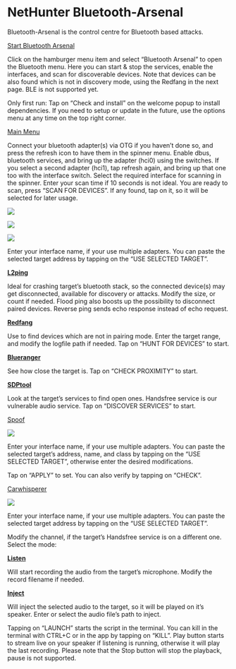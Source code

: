 # NetHunter Bluetooth-Arsenal

Bluetooth-Arsenal is the control centre for Bluetooth based attacks.

[Start Bluetooth Arsenal](broken-reference)

Click on the hamburger menu item and select “Bluetooth Arsenal” to open the Bluetooth menu. Here you can start & stop the services, enable the interfaces, and scan for discoverable devices. Note that devices can be also found which is not in discovery mode, using the Redfang in the next page. BLE is not supported yet.

Only first run: Tap on “Check and install” on the welcome popup to install dependencies. If you need to setup or update in the future, use the options menu at any time on the top right corner.

[Main Menu](broken-reference)

Connect your bluetooth adapter(s) via OTG if you haven’t done so, and press the refresh icon to have them in the spinner menu. Enable dbus, bluetooth services, and bring up the adapter (hci0) using the switches. If you select a second adapter (hci1), tap refresh again, and bring up that one too with the interface switch. Select the required interface for scanning in the spinner. Enter your scan time if 10 seconds is not ideal. You are ready to scan, press “SCAN FOR DEVICES”. If any found, tap on it, so it will be selected for later usage.

[![](https://www.kali.org/docs/nethunter/nethunter-btarsenal/nethunter-btarsenal1.png)](https://www.kali.org/docs/nethunter/nethunter-btarsenal/nethunter-btarsenal1.png)

[![](https://www.kali.org/docs/nethunter/nethunter-btarsenal/nethunter-btarsenal2.png)](https://www.kali.org/docs/nethunter/nethunter-btarsenal/nethunter-btarsenal2.png)

[![](https://www.kali.org/docs/nethunter/nethunter-btarsenal/nethunter-btarsenal3.png)](https://www.kali.org/docs/nethunter/nethunter-btarsenal/nethunter-btarsenal3.png)

Enter your interface name, if your use multiple adapters. You can paste the selected target address by tapping on the “USE SELECTED TARGET”.

[**L2ping**](broken-reference)

Ideal for crashing target’s bluetooth stack, so the connected device(s) may get disconnected, available for discovery or attacks. Modify the size, or count if needed. Flood ping also boosts up the possibility to disconnect paired devices. Reverse ping sends echo response instead of echo request.

[**Redfang**](broken-reference)

Use to find devices which are not in pairing mode. Enter the target range, and modify the logfile path if needed. Tap on “HUNT FOR DEVICES” to start.

[**Blueranger**](broken-reference)

See how close the target is. Tap on “CHECK PROXIMITY” to start.

[**SDPtool**](broken-reference)

Look at the target’s services to find open ones. Handsfree service is our vulnerable audio service. Tap on “DISCOVER SERVICES” to start.

[Spoof](broken-reference)

[![](https://www.kali.org/docs/nethunter/nethunter-btarsenal/nethunter-btarsenal4.png)](https://www.kali.org/docs/nethunter/nethunter-btarsenal/nethunter-btarsenal4.png)

Enter your interface name, if your use multiple adapters. You can paste the selected target’s address, name, and class by tapping on the “USE SELECTED TARGET”, otherwise enter the desired modifications.

Tap on “APPLY” to set. You can also verify by tapping on “CHECK”.

[Carwhisperer](broken-reference)

[![](https://www.kali.org/docs/nethunter/nethunter-btarsenal/nethunter-btarsenal5.png)](https://www.kali.org/docs/nethunter/nethunter-btarsenal/nethunter-btarsenal5.png)

Enter your interface name, if your use multiple adapters. You can paste the selected target address by tapping on the “USE SELECTED TARGET”.

Modify the channel, if the target’s Handsfree service is on a different one. Select the mode:

[**Listen**](broken-reference)

Will start recording the audio from the target’s microphone. Modify the record filename if needed.

[**Inject**](broken-reference)

Will inject the selected audio to the target, so it will be played on it’s speaker. Enter or select the audio file’s path to inject.

Tapping on “LAUNCH” starts the script in the terminal. You can kill in the terminal with CTRL+C or in the app by tapping on “KILL”. Play button starts to stream live on your speaker if listening is running, otherwise it will play the last recording. Please note that the Stop button will stop the playback, pause is not supported.
